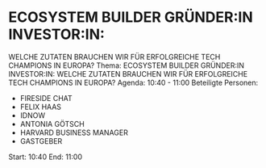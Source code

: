 # ECOSYSTEM BUILDER GRÜNDER:IN INVESTOR:IN:
WELCHE ZUTATEN BRAUCHEN WIR FÜR ERFOLGREICHE TECH CHAMPIONS IN EUROPA?
Thema: ECOSYSTEM BUILDER GRÜNDER:IN INVESTOR:IN:
WELCHE ZUTATEN BRAUCHEN WIR FÜR ERFOLGREICHE TECH CHAMPIONS IN EUROPA?
Agenda: 10:40 - 11:00
Beteiligte Personen:
- FIRESIDE CHAT
- FELIX HAAS
- IDNOW
- ANTONIA GÖTSCH
- HARVARD BUSINESS MANAGER
- GASTGEBER

Start: 10:40
End: 11:00
